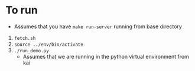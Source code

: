 # To run

- Assumes that you have `make run-server` running from base directory

1. `fetch.sh`
1. `source ../env/bin/activate`
1. `./run_demo.py`
   - Assumes that we are running in the python virtual environment from kai
